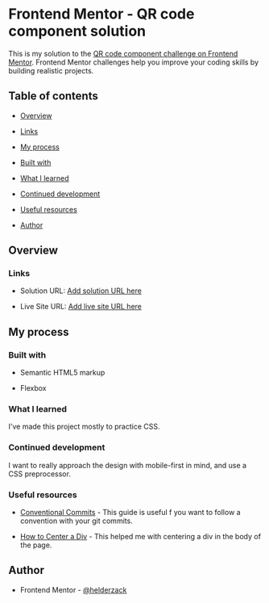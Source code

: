 
# Frontend Mentor - QR code component solution

This is my solution to the [QR code component challenge on Frontend Mentor](https://www.frontendmentor.io/challenges/qr-code-component-iux_sIO_H). Frontend Mentor challenges help you improve your coding skills by building realistic projects.

## Table of contents

- [Overview](#overview)

- [Links](#links)

- [My process](#my-process)

- [Built with](#built-with)

- [What I learned](#what-i-learned)

- [Continued development](#continued-development)

- [Useful resources](#useful-resources)

- [Author](#author)

## Overview

### Links
  
- Solution URL: [Add solution URL here](https://your-solution-url.com)

- Live Site URL: [Add live site URL here](https://your-live-site-url.com)


## My process
  
### Built with

- Semantic HTML5 markup

- Flexbox

### What I learned

I've made this project mostly to practice CSS.

### Continued development

I want to really approach the design with mobile-first in mind, and use a CSS preprocessor.

### Useful resources

- [Conventional Commits](https://www.conventionalcommits.org/en/v1.0.0/) - This guide is useful f you want to follow a convention with your git commits.

- [How to Center a Div](https://www.freecodecamp.org/news/how-to-center-a-div-with-css-10-different-ways/) - This helped me with centering a div in the body of the page.

## Author

- Frontend Mentor - [@helderzack](https://www.frontendmentor.io/profile/helderzack)